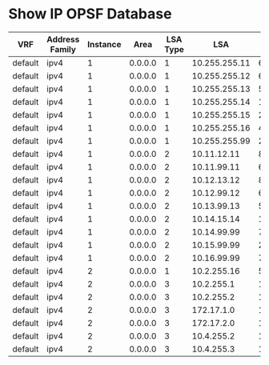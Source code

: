
# Show IP OPSF Database
| VRF | Address Family | Instance | Area | LSA Type | LSA | Age | Link Count | Check Sum | Sequence Number |
| --- | -------------- | -------- | ---- | -------- | --- | --- | ---------- | --------- | --------------- |
| default | ipv4 | 1 | 0.0.0.0 | 1 | 10.255.255.11 | 635 | 2 | 0x00CDBB | 0x80000011 |
| default | ipv4 | 1 | 0.0.0.0 | 1 | 10.255.255.12 | 644 | 3 | 0x0035E4 | 0x8000000B |
| default | ipv4 | 1 | 0.0.0.0 | 1 | 10.255.255.13 | 577 | 2 | 0x00BCBC | 0x8000000E |
| default | ipv4 | 1 | 0.0.0.0 | 1 | 10.255.255.14 | 1989 | 2 | 0x00D63D | 0x8000000D |
| default | ipv4 | 1 | 0.0.0.0 | 1 | 10.255.255.15 | 2037 | 3 | 0x000CCB | 0x80000009 |
| default | ipv4 | 1 | 0.0.0.0 | 1 | 10.255.255.16 | 461 | 1 | 0x003F48 | 0x8000000A |
| default | ipv4 | 1 | 0.0.0.0 | 1 | 10.255.255.99 | 2035 | 6 | 0x001482 | 0x8000000C |
| default | ipv4 | 1 | 0.0.0.0 | 2 | 10.11.12.11 | 889 |  | 0x00C6FF | 0x80000008 |
| default | ipv4 | 1 | 0.0.0.0 | 2 | 10.11.99.11 | 635 |  | 0x00CC4B | 0x80000008 |
| default | ipv4 | 1 | 0.0.0.0 | 2 | 10.12.13.12 | 886 |  | 0x00B709 | 0x80000008 |
| default | ipv4 | 1 | 0.0.0.0 | 2 | 10.12.99.12 | 644 |  | 0x00BA59 | 0x80000008 |
| default | ipv4 | 1 | 0.0.0.0 | 2 | 10.13.99.13 | 577 |  | 0x00A867 | 0x80000008 |
| default | ipv4 | 1 | 0.0.0.0 | 2 | 10.14.15.14 | 1989 |  | 0x009B1A | 0x80000007 |
| default | ipv4 | 1 | 0.0.0.0 | 2 | 10.14.99.99 | 760 |  | 0x004120 | 0x80000008 |
| default | ipv4 | 1 | 0.0.0.0 | 2 | 10.15.99.99 | 2035 |  | 0x00411F | 0x80000007 |
| default | ipv4 | 1 | 0.0.0.0 | 2 | 10.16.99.99 | 760 |  | 0x003D20 | 0x80000008 |
| default | ipv4 | 2 | 0.0.0.0 | 1 | 10.2.255.16 | 523 | 1 | 0x00FB0B | 0x80000030 |
| default | ipv4 | 2 | 0.0.0.0 | 3 | 10.2.255.1 | 1540 |  | 0x008CF7 | 0x8000000E |
| default | ipv4 | 2 | 0.0.0.0 | 3 | 10.2.255.2 | 1540 |  | 0x008201 | 0x8000000E |
| default | ipv4 | 2 | 0.0.0.0 | 3 | 172.17.1.0 | 1790 |  | 0x004E67 | 0x8000002C |
| default | ipv4 | 2 | 0.0.0.0 | 3 | 172.17.2.0 | 1790 |  | 0x004371 | 0x8000002C |
| default | ipv4 | 2 | 0.0.0.0 | 3 | 10.4.255.2 | 1790 | 3489680928 | 0x006B31 | 0x8000002C |
| default | ipv4 | 2 | 0.0.0.0 | 3 | 10.4.255.3 | 1790 | 3489680928 | 0x00613A | 0x8000002C |